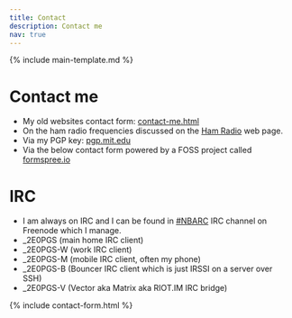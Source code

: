 ```yaml
---
title: Contact
description: Contact me
nav: true
---
```


{% include main-template.md %}

# Contact me

* My old websites contact form: [contact-me.html](http://m3pgs.weebly.com/contact-me.html)
* On the ham radio frequencies discussed on the [Ham Radio](https://2e0pgs.github.io/hamradio.html) web page.
* Via my PGP key: [pgp.mit.edu](https://pgp.mit.edu/pks/lookup?op=get&search=0x085248F9DA7395E4)
* Via the below contact form powered by a FOSS project called [formspree.io](https://formspree.io/)

# IRC

* I am always on IRC and I can be found in [#NBARC](http://nbarc.weebly.com/irc.html) IRC channel on Freenode which I manage.
* _2E0PGS (main home IRC client)
* _2E0PGS-W (work IRC client)
* _2E0PGS-M (mobile IRC client, often my phone)
* _2E0PGS-B (Bouncer IRC client which is just IRSSI on a server over SSH)
* _2E0PGS-V (Vector aka Matrix aka RIOT.IM IRC bridge)

{% include contact-form.html %}
